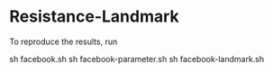 # Resistance-Landmark

To reproduce the results, run

sh facebook.sh
sh facebook-parameter.sh
sh facebook-landmark.sh
